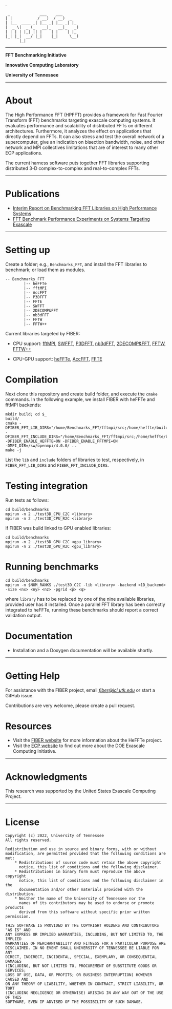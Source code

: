 .

     _             ___    ___       
    | |           / __)  / __)  _   
    | |__  ____ _| |__ _| |__ _| |_ 
    |  _ \|  _ (_   __|_   __|_   _)
    | | | | |_| || |    | |    | |_ 
    |_| |_|  __/ |_|    |_|     \__)
          |_|                       

* * *

**FFT Benchmarking Initiative**

**Innovative Computing Laboratory**

**University of Tennessee**



* * *

About
=====

The High Performance FFT (HPFFT) provides a framework for Fast Fourier
Transform (FFT) benchmarks targeting exascale computing systems. It
evaluates performance and scalability of distributed FFTs on different
architectures. Furthermore, it analyzes the effect on applications that
directly depend on FFTs. It can also stress and test the overall network
of a supercomputer, give an indication on bisection bandwidth, noise,
and other network and MPI collectives limitations that are of interest
to many other ECP applications.


The current harness software puts together FFT libraries supporting distributed 3-D complex-to-complex and real-to-complex FFTs.


* * *

Publications
============

* [Interim Report on Benchmarking FFT Libraries on High Performance Systems](http://www.icl.utk.edu/publications/interim-report-benchmarking-fft-libraries-high-performance-systems)
* [FFT Benchmark Performance Experiments on Systems Targeting Exascale](http://www.icl.utk.edu/publications/fft-benchmark-performance-experiments-systems-targeting-exascale)


* * *

Setting up
==========

Create a folder; e.g., `Benchmarks_FFT`, and install the FFT libraries to benchmark; or load them as modules.

~~~
-- Benchmarks_FFT
        |-- heFFTe
        |-- fftMPI
        |-- AccFFT
        |-- P3DFFT
        |-- FFTE
        |-- SWFFT
        |-- 2DECOMP&FFT
        |-- nb3dFFT
        |-- FFTW
        |-- FFTW++
~~~

Current libraries targeted by FIBER:
- CPU support: [fftMPI](https://lammps.github.io/fftmpi/), [SWFFT](https://xgitlab.cels.anl.gov/hacc/SWFFT), 
[P3DFFT](https://github.com/sdsc/p3dfft.3),
[nb3dFFT](https://gitlab.jsc.fz-juelich.de/goebbert/nb3dfft),
[2DECOMP&FFT](http://www.2decomp.org/download.html), [FFTW](http://www.fftw.org/), [FFTW++](fftwpp.sourceforge.net/)

- CPU-GPU support: [heFFTe](https://bitbucket.org/icl/heffte), [AccFFT](https://github.com/amirgholami/accfft),   [FFTE](http://www.ffte.jp/)


Compilation
===========

Next clone this repository and create  build folder, and execute the `cmake` commands.
In the following example, we install FIBER with heFFTe and fftMPI backends:

~~~
mkdir build; cd $_
build/
cmake -DFIBER_FFT_LIB_DIRS="/home/Benchmarks_FFT/fftmpi/src;/home/heffte/build/lib"
-DFIBER_FFT_INCLUDE_DIRS="/home/Benchmarks_FFT/fftmpi/src;/home/heffte/build/include"
-DFIBER_ENABLE_HEFFTE=ON -DFIBER_ENABLE_FFTMPI=ON
-DMPI_DIR=/sw/openmpi/4.0.0/ .. 
make -j
~~~

List the `lib` and `include` folders of libraries to test, respectively, in `FIBER_FFT_LIB_DIRS` and `FIBER_FFT_INCLUDE_DIRS`.

Testing integration
===================

Run tests as follows:
~~~
cd build/benchmarks
mpirun -n 2 ./test3D_CPU_C2C <library>
mpirun -n 2 ./test3D_CPU_R2C <library>
~~~

If FIBER was build linked to GPU enabled libraries:
~~~
cd build/benchmarks
mpirun -n 2 ./test3D_GPU_C2C <gpu_library>
mpirun -n 2 ./test3D_GPU_R2C <gpu_library>
~~~

Running benchmarks
===================
~~~
cd build/benchmarks
mpirun -n $NUM_RANKS ./test3D_C2C -lib <library> -backend <1D_backend> -size <nx> <ny> <nz> -pgrid <p> <q>
~~~


where `library` has to be replaced by one of the nine available libraries, provided user has it installed.
Once a parallel FFT library has been correctly integrated to heFFTe, running these benchmarks should report a correct validation output.


Documentation
=============

* Installation and a Doxygen documentation will be available shortly.

* * *

Getting Help
============

For assistance with the FIBER project, email *fiber@icl.utk.edu* or start a GitHub issue. 

Contributions are very welcome, please create a pull request.

Resources
=========


* Visit the [FIBER website](http://icl.utk.edu/fiber/) for more information about the HeFFTe project.
* Visit the [ECP website](https://exascaleproject.org) to find out more about the DOE Exascale Computing Initiative.

* * *

Acknowledgments
===============

This research was supported by the United States Exascale Computing Project.

* * *

License
=======

    Copyright (c) 2022, University of Tennessee
    All rights reserved.

    Redistribution and use in source and binary forms, with or without
    modification, are permitted provided that the following conditions are met:
        * Redistributions of source code must retain the above copyright
          notice, this list of conditions and the following disclaimer.
        * Redistributions in binary form must reproduce the above copyright
          notice, this list of conditions and the following disclaimer in the
          documentation and/or other materials provided with the distribution.
        * Neither the name of the University of Tennessee nor the
          names of its contributors may be used to endorse or promote products
          derived from this software without specific prior written permission.

    THIS SOFTWARE IS PROVIDED BY THE COPYRIGHT HOLDERS AND CONTRIBUTORS "AS IS" AND
    ANY EXPRESS OR IMPLIED WARRANTIES, INCLUDING, BUT NOT LIMITED TO, THE IMPLIED
    WARRANTIES OF MERCHANTABILITY AND FITNESS FOR A PARTICULAR PURPOSE ARE
    DISCLAIMED. IN NO EVENT SHALL UNIVERSITY OF TENNESSEE BE LIABLE FOR ANY
    DIRECT, INDIRECT, INCIDENTAL, SPECIAL, EXEMPLARY, OR CONSEQUENTIAL DAMAGES
    (INCLUDING, BUT NOT LIMITED TO, PROCUREMENT OF SUBSTITUTE GOODS OR SERVICES;
    LOSS OF USE, DATA, OR PROFITS; OR BUSINESS INTERRUPTION) HOWEVER CAUSED AND
    ON ANY THEORY OF LIABILITY, WHETHER IN CONTRACT, STRICT LIABILITY, OR TORT
    (INCLUDING NEGLIGENCE OR OTHERWISE) ARISING IN ANY WAY OUT OF THE USE OF THIS
    SOFTWARE, EVEN IF ADVISED OF THE POSSIBILITY OF SUCH DAMAGE.
